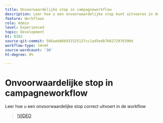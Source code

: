```yaml
---
title: Onvoorwaardelijke stop in campagneworkflow
description: Leer hoe u een onvoorwaardelijke stop kunt uitvoeren in de campagneworkflow
feature: Workflows
role: Admin
level: Experienced
topic: Development
kt: 8382
source-git-commit: 566aeb86b931525137cc1ad5edb766272976390d
workflow-type: tm+mt
source-wordcount: '30'
ht-degree: 0%

---
```



# Onvoorwaardelijke stop in campagneworkflow

Leer hoe u een onvoorwaardelijke stop correct uitvoert in de workflow

>[!VIDEO](https://video.tv.adobe.com/v/335887?quality=12)
